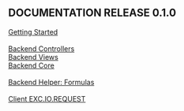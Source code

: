 
## DOCUMENTATION RELEASE 0.1.0 ##

[Getting Started](./doc_getting_started.md)<BR>
<br>
[Backend Controllers](./doc_server_controller.md)<BR>
[Backend Views](./doc_server_views.md)<BR>
[Backend Core](./doc_server_core.md)<BR>
<BR>
[Backend Helper: Formulas](./doc_formula_helper.md)<BR>
<BR>
[Client EXC.IO.REQUEST](./doc_exc_request.md)<BR>
